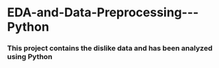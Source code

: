 # EDA-and-Data-Preprocessing---Python
### This project contains the dislike data and has been analyzed using Python
